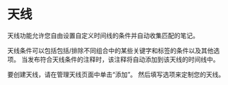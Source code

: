 # 天线

天线功能允许您自由设置自定义时间线的条件并自动收集匹配的笔记。

天线条件可以包括包括/排除不同组合中的某些关键字和标签的条件以及其他选项。
当发布符合天线条件的注释时，该注释将自动添加到该天线的时间线中。

要创建天线，请在管理天线页面中单击“添加”。 然后填写选项来定制您的天线。
